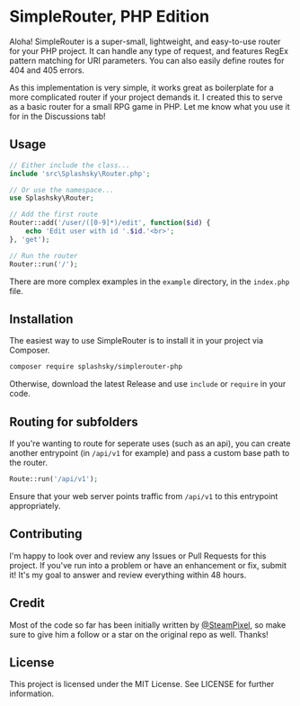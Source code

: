 # SimpleRouter, PHP Edition

Aloha! SimpleRouter is a super-small, lightweight, and easy-to-use router for your PHP project. It can handle any type of request, and features RegEx pattern matching for URI parameters. You can also easily define routes for 404 and 405 errors.

As this implementation is very simple, it works great as boilerplate for a more complicated router if your project demands it. I created this to serve as a basic router for a small RPG game in PHP. Let me know what you use it for in the Discussions tab!

## Usage
```php
// Either include the class...
include 'src\Splashsky\Router.php';

// Or use the namespace...
use Splashsky\Router;

// Add the first route
Router::add('/user/([0-9]*)/edit', function($id) {
    echo 'Edit user with id '.$id.'<br>';
}, 'get');

// Run the router
Router::run('/');
```

There are more complex examples in the `example` directory, in the `index.php` file.

## Installation

The easiest way to use SimpleRouter is to install it in your project via Composer.

```bash
composer require splashsky/simplerouter-php
```

Otherwise, download the latest Release and use `include` or `require` in your code.

## Routing for subfolders
If you're wanting to route for seperate uses (such as an api), you can create another entrypoint (in `/api/v1` for example) and pass a custom base path to the router.

```php
Route::run('/api/v1');
```

Ensure that your web server points traffic from `/api/v1` to this entrypoint appropriately.

## Contributing

I'm happy to look over and review any Issues or Pull Requests for this project. If you've run into a problem or have an enhancement or fix, submit it! It's my goal to answer and review everything within 48 hours.

## Credit

Most of the code so far has been initially written by [@SteamPixel](https://github.com/steampixel), so make sure to give him a follow or a star on the original repo as well. Thanks!

## License

This project is licensed under the MIT License. See LICENSE for further information.
